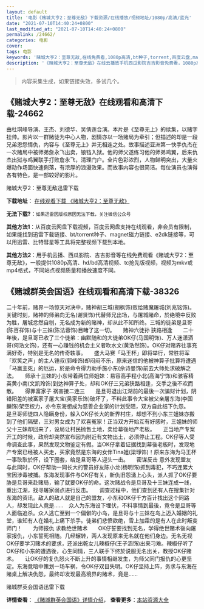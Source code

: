 ```yaml
---
layout: default
title: '电影《赌城大亨2：至尊无敌》下载资源/在线播放/视频地址/1080p/高清/蓝光'
date: "2021-07-10T14:40:24+0800"
last_modified_at: "2021-07-10T14:40:24+0800"
permalink: /24662/
categories: 电影
cover:
tags: 电影
keywords: '赌城大亨2：至尊无敌,在线免费看,1080p高清,bt种子,torrent,百度云盘,magnet,磁力链,迅雷下载资源'
description: '《赌城大亨2：至尊无敌》在线云播放手机西瓜影院吉吉影音免费看，1080p高清bd/hd未删减完整版和tc抢先枪版，mkv/mp4格式，附带bt/torrent种子、magnet/磁力链、百度云盘、网盘资源迅雷下载链接'
---
```


>内容采集生成，如果链接失效，多试几个。


## 《赌城大亨2：至尊无敌》在线观看和高清下载-24662

由杜琪峰导演、王杰、刘德华、吴倩莲合演。本片是《至尊无上》的续集，以赌字挂帅。影片以一群赌徒为中心人物，剧情亦以一场赌局为牵引；但描述的却是一段兄弟恩怨情仇，内容与《至尊无上》并无相连之处。故事描述亚洲第一快手仇杰在一次赌局中被师弟詹永飞出卖，锒铛入狱。他的师父遂练习他的师弟鸡翼，后来仇杰出狱与鸡翼联手打败詹永飞，清理门户。全片色彩浓烈，人物鲜明突出，大量火爆动作场面快速俐落，有浓厚的浪漫效果。而故事内容也很简洁。每位演员也演得各有特色，是一部较好的影片。


赌城大亨2：至尊无敌迅雷下载

**下载地址**： [在线观看下载 《赌城大亨2：至尊无敌》](https://www.993dy.com//vod-detail-id-23536.html) 


**无法下载?**：`如果迅雷因版权原因无法下载，关注微信公众号 `

**其他方法1**：从百度云网盘下载视频，百度云网盘支持在线观看，非会员有限制，如果能找到迅雷下载链接、bt/torrent种子、magnet磁力链接、e2dk链接等，可以用迅雷、比特彗星等工具将完整视频下载到本地。

**其他方法2**：用手机云播、西瓜影院、吉吉影音等在线免费观看《赌城大亨2：至尊无敌》，一般提供1080p高清、hd/bd高清视频、tc抢先版视频，视频为mkv或mp4格式，不同站点视频质量和播放速度不同。


## 《赌城群英会国语》在线观看和高清下载-38326

二十年前，赌界一场惊天对决中，赌神胡三城(胡枫饰)败给赌魔屠城(刘兆铭饰)。关键时刻，赌神的师弟向无名(谢贤饰)代替师兄出场，与屠城赌命，於绝境中反败为胜，屠城忿然自刎，无名成为新的赌神，却从此不知所终。三城的徒弟是旦哥(陈百祥饰)与十三妹(陈法蓉饰)目睹了这一切。　　赌神六徒孙 狭路相逢　　二十年後，是旦哥已收了三个徒弟：幽默随和的大徒弟OK仔(马国明饰)、万人迷潇洒哥(何浩文饰)，还有一心赚钱的机会主义者吹水文(黄浩然饰)。OK仔对赌界往事充满好奇，特别是无名的传奇轶事。　　盛大马赛「马王杯」即将举行，常胜将军「欢笑之声」的主人锺叔(郭峰饰)却闷闷不乐，原来迷信的他被神算子批算将遭遇「马赢主死」的厄运，於是命令得力助手施小东(佘诗曼饰)前去大师处求破解之法。　　师承十三妹的小东带着两位师姐妹：易容高手程小北(高海宁饰)和骇客精英黄小南(文凯玲饰)到达神算子处，却和OK仔三兄弟狭路相逢，交手之後不欢而散。　　得罪富家子 祸害接二连三　　是旦哥退出江湖前的最後一次骗财计划，阴错阳差的被富家子屠大宝(吴家乐饰)破坏了，不料此事令大宝被父亲屠东海(李国麟饰)架空权力，亦令东海想成为慈善企业家的计划受阻，双方自此结下仇怨。　　是旦哥师徒四人隐瞒身份，躲入OK仔长大的新界村庄，却想不到小东三姐妹亦搬到了他们隔壁，三对男女成为了欢喜冤家！正当双方开始互有好感时，三姐妹的师父十三妹却回来了，设局让村民抛售土地，卖给幕後地产老板。　　正当地产专案开工的时候，政府却突然宣布因为附近有文物出土，必须停止工程。OK仔等人受命调查此事，果然发现文物鉴定有假。当OK仔拿着证据找到幕後老板时，发现地产专案已经被人买走，买家竟然是东海的女伴Tina姐(梁琤饰)！原来东海为马王杯一事耿耿於怀，设下圈套，给是旦哥等人迎头一击。　　密谋反击 意外发现盟友　　与此同时，OK仔帮助一同长大的警员好友陈小龙(杨明饰)抓到毒犯，不巧连累大宝因涉毒被捕。东海发现事件与OK仔有关，新仇旧怨湧上心头，派人抓了OK仔要胁是旦哥来赴赌局，输了就要OK仔的命。这次赌战令是旦哥及十三妹连成一线，重出江湖，找寻屠家弱点进行反击。　　调查过程中，他们查到还有人在搜集针对东海的资讯。敌人的敌人就是自己的盟友，小东和OK仔千方百计找出这个同路人，却发现此人竟是……　众人为东海设下埋伏，不料事情到最後，竟令是旦哥等人面临追杀。众人逃亡至到一个偏僻的小岛，是旦哥与十三妹在岛上迈入婚姻的礼堂，谁知有人在婚礼上痛下杀手。徒弟们悲愤欲绝，雪上加霜的是有人在此时叛变师门！　　为师报仇 求教绝世赌术　　OK仔誓要找到无名，学得绝世赌术後向屠家报仇，小东誓死相随。几经辗转，两人发现原来无名就在他们身边。无名无视OK仔要学习赌术的要求，还派出乾女儿辣椒仔(王子涵饰)出来刁难。辣椒仔听了OK仔和小东的遭遇後，心生同情，三人联手下终於说服无名出关，教授OK仔赌术。　　让OK仔的复仇怒火不断上升的事情相继发生，为师父同门报仇的心更坚定。东海竟暗中策划一场车祸，令OK仔双目失明。OK仔坚持上阵，务求与东海在赌桌上解决仇怨，最终却发现最高境界的赌术，竟是……


赌城群英会国语迅雷下载

**详情查看**： [《赌城群英会国语》详情介绍](/movie/38326/)， **查看更多**：[本站资源大全](/movie/t/all/)


